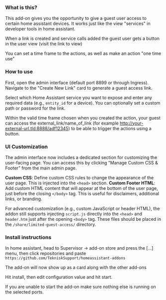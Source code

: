 ### What is this?

This add-on gives you the opportunity to give a guest user access
to certain home assistant devices. It works just like the view "services"
in developer tools in home assistant.

When a link is created and service calls added the guest user gets a button
in the user view (visit the link to view)

You can set a time frame to the actions, as well as make an action "one time use"

### How to use

First, open the admin interface (default port 8899 or through Ingress).
Navigate to the "Create New Link" card to generate a guest access link.

Select which Home Assistant service you want to expose and
enter any required data (e.g., `entity_id` for a device).
You can optionally set a custom path or password for the link.

Within the valid time frame chosen when you created the action,
your guest can access the external_link/name_of_link 
(for example http://your-external-url.tld:8888/adf12345)
to be able to trigger the actions using a button.

### UI Customization

The admin interface now includes a dedicated section for customizing the user-facing page. You can access this by clicking "Manage Custom CSS & Footer" from the main admin page.

**Custom CSS**: Define custom CSS rules to change the appearance of the user page. This is injected into the `<head>` section.
**Custom Footer HTML**: Add custom HTML content that will appear at the bottom of the user page, just before the closing `</body>` tag. This is useful for disclaimers, additional links, or branding.

For advanced customization (e.g., custom JavaScript or header HTML), the addon still supports injecting `script.js` directly into the `<head>` and `header.htm` just after the opening `<body>` tag. These files should be placed in the `/share/limited-guest-access/` directory.

### Install instructions

In home assistant, head to Supervisor -> add-on store 
and press the [...] menu, then click repositories and paste
`https://github.com/TekniskSupport/homeassistant-addons`

The add-on will now show up as a card along with the other add-ons

Hit install, then edit configuration value and hit start.

If you are unable to start the add-on make sure nothing else is running
on the selected ports.
